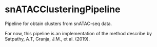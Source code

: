 # snATACClusteringPipeline
Pipeline for obtain clusters from snATAC-seq data.

For now, this pipeline is an implementation of the method describe by Satpathy, A.T, Granja, J.M., et al. (2019).
